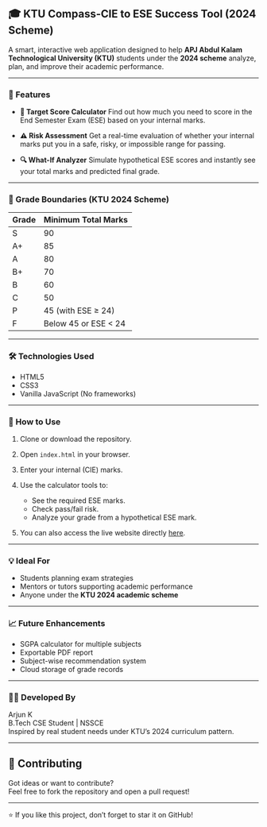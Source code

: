 ## 🎓 KTU Compass-CIE to ESE Success Tool (2024 Scheme)

A smart, interactive web application designed to help **APJ Abdul Kalam Technological University (KTU)** students under the **2024 scheme** analyze, plan, and improve their academic performance.

---

### 🚀 Features

* **🎯 Target Score Calculator**
  Find out how much you need to score in the End Semester Exam (ESE) based on your internal marks.

* **⚠️ Risk Assessment**
  Get a real-time evaluation of whether your internal marks put you in a safe, risky, or impossible range for passing.

* **🔍 What-If Analyzer**
  Simulate hypothetical ESE scores and instantly see your total marks and predicted final grade.

---

### 🧠 Grade Boundaries (KTU 2024 Scheme)

| Grade | Minimum Total Marks  |
| ----- | -------------------- |
| S     | 90                   |
| A+    | 85                   |
| A     | 80                   |
| B+    | 70                   |
| B     | 60                   |
| C     | 50                   |
| P     | 45 (with ESE ≥ 24)   |
| F     | Below 45 or ESE < 24 |

---

### 🛠️ Technologies Used

* HTML5
* CSS3
* Vanilla JavaScript (No frameworks)

---

### 📂 How to Use

1. Clone or download the repository.
2. Open `index.html` in your browser.
3. Enter your internal (CIE) marks.
4. Use the calculator tools to:

   * See the required ESE marks.
   * Check pass/fail risk.
   * Analyze your grade from a hypothetical ESE mark.
5. You can also access the live website directly [here](https://arjyun.github.io/KTU-Compass-CIE-to-ESE-Success-Tool-2024-Scheme/).

---

### 💡 Ideal For

* Students planning exam strategies
* Mentors or tutors supporting academic performance
* Anyone under the **KTU 2024 academic scheme**

---

### 📈 Future Enhancements

* SGPA calculator for multiple subjects
* Exportable PDF report
* Subject-wise recommendation system
* Cloud storage of grade records

---

### 👨‍💻 Developed By

Arjun K <br>
B.Tech CSE Student | NSSCE <br>
Inspired by real student needs under KTU’s 2024 curriculum pattern.

---

## 📢 Contributing

Got ideas or want to contribute?  
Feel free to fork the repository and open a pull request!

---

⭐ If you like this project, don’t forget to star it on GitHub!

